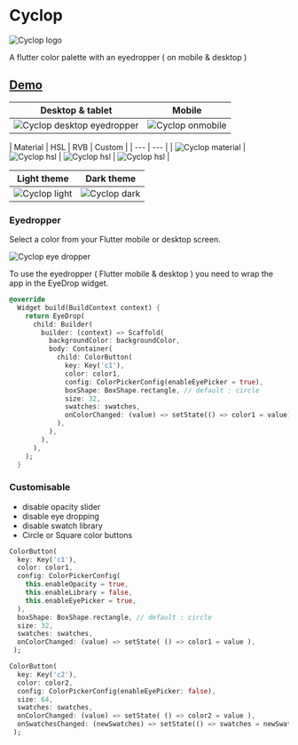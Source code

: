 # Cyclop

![Cyclop logo](https://github.com/rxlabz/paco/raw/master/assets/cyclop_banner.png)

A flutter color palette with an eyedropper ( on mobile & desktop )

## [Demo](https://rxlabz.github.io/paco/)

| Desktop & tablet  |  Mobile|
| --- | --- |
| ![Cyclop desktop eyedropper](assets/cyclop.gif) | ![Cyclop onmobile](assets/pacomob.gif) |


| Material | HSL | RVB | Custom |
| --- | --- |
| ![Cyclop material](assets/cyclop_material.png) | ![Cyclop hsl](assets/cyclop_hsl.png) | ![Cyclop hsl](assets/cyclop_rvb.png) | ![Cyclop hsl](assets/cyclop_custom.png) |



| Light theme | Dark theme |
| --- | --- |
| ![Cyclop light](assets/cyclop_hsl.png) | ![Cyclop dark](assets/cyclop_dark.png) |


### Eyedropper

Select a color from your Flutter mobile or desktop screen.

![Cyclop eye dropper](assets/paco_eyedropper.png) 

To use the eyedropper ( Flutter mobile & desktop ) you need to wrap the app in the EyeDrop widget.

```dart
@override
  Widget build(BuildContext context) {
    return EyeDrop(
      child: Builder(
        builder: (context) => Scaffold(
          backgroundColor: backgroundColor,
          body: Container(
            child: ColorButton(
              key: Key('c1'),
              color: color1,
              config: ColorPickerConfig(enableEyePicker = true),
              boxShape: BoxShape.rectangle, // default : circle
              size: 32,
              swatches: swatches,
              onColorChanged: (value) => setState(() => color1 = value),
            ),
          ),
        ),
      ),
    );
  }
```

### Customisable

- disable opacity slider
- disable eye dropping 
- disable swatch library
- Circle or Square color buttons

```dart
ColorButton(
  key: Key('c1'),
  color: color1,
  config: ColorPickerConfig(
    this.enableOpacity = true,
    this.enableLibrary = false,
    this.enableEyePicker = true,
  ),
  boxShape: BoxShape.rectangle, // default : circle
  size: 32,
  swatches: swatches,
  onColorChanged: (value) => setState( () => color1 = value ),
 );

ColorButton(
  key: Key('c2'),
  color: color2,
  config: ColorPickerConfig(enableEyePicker: false),
  size: 64,
  swatches: swatches,
  onColorChanged: (value) => setState( () => color2 = value ),
  onSwatchesChanged: (newSwatches) => setState(() => swatches = newSwatches),
 );
```








